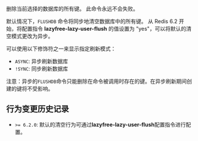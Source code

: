 删除当前选择的数据库的所有键。
此命令永远不会失败。

默认情况下，`FLUSHDB` 命令将同步地清空数据库中的所有键。
从 Redis 6.2 开始，将配置指令 **lazyfree-lazy-user-flush** 的值设置为 "yes"，可以将默认的清空模式更改为异步。

可以使用以下修饰符之一来显示指定刷新模式：

* `ASYNC`: 异步刷新数据库
* `!SYNC`: 同步刷新数据库

注意：异步的`FLUSHDB`命令只能删除在命令被调用时存在的键。在异步刷新期间创建的键将不受影响。

## 行为变更历史记录

*   `>= 6.2.0`: 默认的清空行为可通过**lazyfree-lazy-user-flush**配置指令进行配置。
